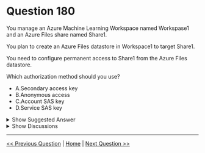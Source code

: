 # Question 180

You manage an Azure Machine Learning Workspace named Workspase1 and an Azure Files share named Share1.

You plan to create an Azure Files datastore in Workspace1 to target Share1.

You need to configure permanent access to Share1 from the Azure Files datastore.

Which authorization method should you use?

* A.Secondary access key
* B.Anonymous access
* C.Account SAS key
* D.Service SAS key

<details>
  <summary>Show Suggested Answer</summary>

  <strong>A</strong><br>

</details>

<details>
  <summary>Show Discussions</summary>

<blockquote><p><strong>f82411e</strong> <code>(Tue 03 Jun 2025 10:57)</code> - <em>Upvotes: 1</em></p><p>C. Account SAS key
Provides delegated access to the entire storage resource (such as Azure Files).
Can be configured with far expiration (or renewed periodically) for persistent access.
Supports Azure Machine Learning data stores.</p></blockquote>
<blockquote><p><strong>jl420</strong> <code>(Thu 07 Nov 2024 17:37)</code> - <em>Upvotes: 3</em></p><p>The correct answer is:
A. Secondary access key
Explanation:
To configure permanent access to an Azure Files share from an Azure Files datastore in an Azure Machine Learning workspace, you generally use the primary or secondary access key of the Azure Storage account that contains the file share. This provides long-term access without the need to renew credentials, as the access keys remain valid until they are manually regenerated.

Why the Other Options Don’t Meet the Goal:
B. Anonymous access: Azure Files does not support anonymous access. Access requires authentication through either account keys, SAS tokens, or identity-based methods.

C. Account SAS key: While an Account SAS key provides scoped access to storage resources, it is typically short-lived and must be regenerated periodically, making it unsuitable for permanent access.

D. Service SAS key: Similar to the Account SAS, a Service SAS key is also short-lived and used for temporary access to specific resources. It must be renewed, so it does not meet the requirement for permanent access.</p></blockquote>
<blockquote><p><strong>Arvindu89</strong> <code>(Sun 27 Oct 2024 04:48)</code> - <em>Upvotes: 2</em></p><p>Account SAS and Service SAS are both types of Shared Access Signatures in Azure, but they differ in terms of scope and control.

Account SAS:

Grants access to resources within a storage account, such as blobs, files, queues, or tables.

Offers broader permissions and can cover multiple services within the storage account.

Allows you to specify permissions, including read, write, delete, list, and more for the entire account.

Service SAS:

Grants access to specific resources within a single service, like a specific blob or file share.

Offers more fine-grained control compared to Account SAS.

Allows you to specify permissions and set constraints, like IP ranges, protocols, and expiration times, but only for the specified resource.</p></blockquote>
<blockquote><p><strong>kfgg</strong> <code>(Thu 24 Oct 2024 15:47)</code> - <em>Upvotes: 2</em></p><p>A user delegation SAS has a maximum expiry interval of 7 days, regardless of the SAS expiration policy.

I think answer should be A?

https://learn.microsoft.com/en-us/azure/storage/common/sas-expiration-policy?tabs=azure-portal#configure-a-sas-expiration-policy

https://learn.microsoft.com/en-us/azure/storage/common/storage-account-keys-manage?tabs=azure-portal</p></blockquote>
<blockquote><p><strong>jefimija</strong> <code>(Mon 14 Oct 2024 13:52)</code> - <em>Upvotes: 2</em></p><p>I never came across service sas key, only account sas key</p></blockquote>

</details>

---

[<< Previous Question](question_179.md) | [Home](/index.md) | [Next Question >>](question_181.md)
